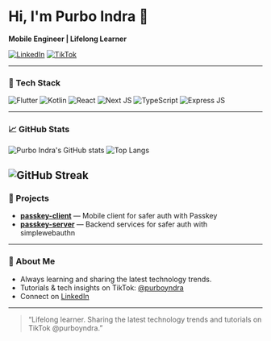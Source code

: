 # Hi, I'm Purbo Indra 👋

**Mobile Engineer | Lifelong Learner**

[![LinkedIn](https://img.shields.io/badge/LinkedIn-blue?style=for-the-badge&logo=linkedin)](https://linkedin.com/in/purboindra)
[![TikTok](https://img.shields.io/badge/TikTok-%231DB954.svg?style=for-the-badge&logo=tiktok&logoColor=white)](https://tiktok.com/@purboyndra)

---

### 🚀 Tech Stack

![Flutter](https://img.shields.io/badge/Flutter-02569B?style=for-the-badge&logo=flutter&logoColor=white)
![Kotlin](https://img.shields.io/badge/Kotlin-7F52FF?style=for-the-badge&logo=kotlin&logoColor=white)
![React](https://img.shields.io/badge/React-20232A?style=for-the-badge&logo=react&logoColor=61DAFB)
![Next JS](https://img.shields.io/badge/NextJS-black?style=for-the-badge&logo=next.js&logoColor=white)
![TypeScript](https://img.shields.io/badge/TypeScript-007ACC?style=for-the-badge&logo=typescript&logoColor=white)
![Express JS](https://img.shields.io/badge/Express.js-404D59?style=for-the-badge)

---

### 📈 GitHub Stats

![Purbo Indra's GitHub stats](https://github-readme-stats.vercel.app/api?username=purboindra&show_icons=true&theme=radical)
![Top Langs](https://github-readme-stats.vercel.app/api/top-langs/?username=purboindra&layout=compact&theme=radical)

![GitHub Streak](https://streak-stats.vercel.app/?user=purboindra&theme=radical)
---

### 🔨 Projects

- [**passkey-client**](https://github.com/purboindra/passkey-client) — Mobile client for safer auth with Passkey
- [**passkey-server**](https://github.com/purboindra/passkey-server) — Backend services for safer auth with simplewebauthn

---

### 🌱 About Me

- Always learning and sharing the latest technology trends.
- Tutorials & tech insights on TikTok: [@purboyndra](https://www.tiktok.com/@purboyndra)
- Connect on [LinkedIn](https://www.linkedin.com/in/purboindra/)

---

> “Lifelong learner. Sharing the latest technology trends and tutorials on TikTok @purboyndra.”
